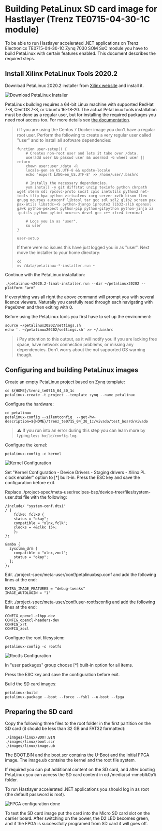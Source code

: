 # Building PetaLinux SD card image for Hastlayer (Trenz TE0715-04-30-1C module)

To be able to run Hastlayer accelerated .NET applications on Trenz Electronics TE0715-04-30-1C Zynq 7030 SOM SoC module you have to build PetaLinux with certain features enabled. This document describes the required steps.

## Install Xilinx PetaLinux Tools 2020.2

Download PetaLinux 2020.2 installer from [Xilinx website](https://www.xilinx.com/support/download/index.html/content/xilinx/en/downloadNav/embedded-design-tools/2020-2.html) and install it. 

![Download PetaLinux Installer](Images/PetalinuxDownloadInstaller.png)

PetaLinux building requires a 64-bit Linux machine with supported RedHat 7-8, CentOS 7-8, or Ubuntu 16-18-20. The actual PetaLinux tools installation must be done as a regular user, but for installing the required packages you need root access too. For more details see [the documentation](https://www.xilinx.com/content/dam/xilinx/support/documentation/sw_manuals/xilinx2021_1/ug1144-petalinux-tools-reference-guide.pdf).

> ℹ️ If you are using the Centos 7 Docker image you don't have a regular root user. Perform the following to create a very regular user called "user" and to install all software dependencies:
> ```shell
> function user-setup() {
>     # Creates non-root user and lets it take over /data.
>     useradd user && passwd user && usermod -G wheel user || return
>     chown user:user /data -R
>     locale-gen en_US.UTF-8 && update-locale
>     echo 'export LANG=en_US.UTF-8' >> /home/user/.bashrc
>      
>     # Installs the necessary dependencies.
>     yum install -y git diffstat unzip texinfo python chrpath wget xterm sdl rpcsvc-proto socat cpio inetutils python2 net-tools tftp-hpa python-virtualenv xorg-server-xvfb bison flex gnupg ncurses autoconf libtool tar gcc sdl sdl2 glib2 screen pax pax-utils libstdc++5 python-django iproute2 lib32-zlib openssl gawk python-pexpect python-pip python-gitpython python-jinja xz iputils python-pylint ncurses-devel gcc-c++ xfce4-terminal
>     
>     # Logs you in as "user".
>     su user
> }
> 
> user-setup
> ```
> 
> If there were no issues this have just logged you in as "user". Next move the installer to your home directory:
> ```shell
> cd
> mv /data/petalinux-*-installer.run ~
> ```

Continue with the PetaLinux installation:

```shell
./petalinux-v2020.2-final-installer.run --dir ~/petalinux20202 --platform "arm"
```

If everything was all right the above command will prompt you with several licence viewers. Naturally you carefully read through each navigating with <kbd>PageDown</kbd> and then exiting with <kbd>Q</kbd>.

Before using the PetaLinux tools you first have to set up the environment:

```shell
source ~/petalinux20202/settings.sh
echo '. ~/petalinux20202/settings.sh' >> ~/.bashrc
```

> ℹ️ Pay attention to this output, as it will notify you if you are lacking free space, have network connection problems, or missing any dependencies. Don't worry about the not supported OS warning though.

## Configuring and building PetaLinux images

Create an empty PetaLinux project based on Zynq template:

```
cd ${HOME}/trenz_te0715_04_30_1c
petalinux-create -t project --template zynq --name petalinux
```

Configure the hardware:

```
cd petalinux
petalinux-config --silentconfig  --get-hw-description=${HOME}/trenz_te0715_04_30_1c/vivado/test_board/vivado
```

> ⚠️ If you run into an error during this step you can learn more by typing `less build/config.log`.

Configure the kernel:

```
petalinux-config -c kernel
```

![Kernel Configuration](Images/PetalinuxKernelStagingXilinxPlClockEnabler.png)

Set "Kernel Configuration - Device Drivers - Staging drivers - Xilinx PL clock enabler" option to [*] built-in.
Press the ESC key and save the configuration before exit.

Replace ./project-spec/meta-user/recipes-bsp/device-tree/files/system-user.dtsi file with the following:

```
/include/ "system-conf.dtsi"
/ {
    fclk0: fclk0 {
    status = "okay";
    compatible = "xlnx,fclk";
    clocks = <&clkc 15>;
    };
};

&amba {
  zyxclmm_drm {
    compatible = "xlnx,zocl";
    status = "okay";
  };
};
```

Edit ./project-spec/meta-user/conf/petalinuxbsp.conf and add the following lines at the end:

```
EXTRA_IMAGE_FEATURES = "debug-tweaks"
IMAGE_AUTOLOGIN = "1"
```

Edit ./project-spec/meta-user/conf/user-rootfsconfig and add the following lines at the end:

```
CONFIG_opencl-clhpp-dev
CONFIG_opencl-headers-dev
CONFIG_xrt
CONFIG_zocl
```

Configure the root filesystem:

```
petalinux-config -c rootfs
```

![Rootfs Configuration](Images/PetalinuxRootfsUserPackages.png)

In "user packages" group choose [*] built-in option for all items.

Press the ESC key and save the configuration before exit.

Build the SD card images:

```
petalinux-build
petalinux-package --boot --force --fsbl --u-boot --fpga
```

## Preparing the SD card

Copy the following three files to the root folder in the first partition on the SD card (it should be less than 32 GB and FAT32 formatted):

```
./images/linux/BOOT.BIN
./images/linux/boot.scr
./images/linux/image.ub
```

The BOOT.BIN and the boot.scr contains the U-Boot and the initial FPGA image. The image.ub contains the kernel and the root file system.

If required you can put additional content on the SD card, and after booting PetaLinux you can access the SD card content in cd /media/sd-mmcblk0p1/ folder.

To run Hastlayer accelerated .NET applications you should log in as root (the default password is root).

![FPGA configuration done](Images/TE0715-04-30-LED.jpg)

To test the SD card image put the card into the Micro SD card slot on the carrier board. After switching on the power, the D2 LED becomes green, and if the FPGA is successfully programed from SD card it will goes off.
